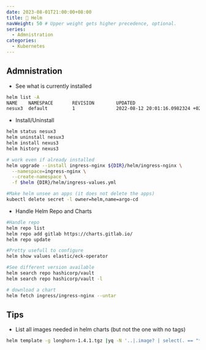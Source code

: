 ```yaml
---
date: 2023-08-01T21:00:00+08:00
title: 🎡 Helm
navWeight: 50 # Upper weight gets higher precedence, optional.
series:
  - Admnistration
categories:
  - Kubernetes
---
```


## Admnistration

* See what is currently installed

```bash
helm list -A
NAME    NAMESPACE       REVISION        UPDATED                                 STATUS          CHART           APP VERSION
nesux3  default         1               2022-08-12 20:01:16.0982324 +0200 CEST  deployed        nexus3-1.0.6    3.37.3
```

* Install/Uninstall
```bash
helm status nesux3
helm uninstall nesux3
helm install nexus3 
helm history nexus3

# work even if already installed
helm upgrade --install ingress-nginx ${DIR}/helm/ingress-nginx \
  --namespace=ingress-nginx \
  --create-namespace \
  -f $helm {DIR}/helm/ingress-values.yml

#Make helm unsee an apps (it does not delete the apps) 
kubectl delete secret -l owner=helm,name=argo-cd
```

* Handle Helm Repo and Charts
```bash
#Handle repo 
helm repo list
helm repo add gitlab https://charts.gitlab.io/
helm repo update

#Pretty usefull to configure
helm show values elastic/eck-operator

#See different version available
helm search repo hashicorp/vault
helm search repo hashicorp/vault -l

# download a chart
helm fetch ingress/ingress-nginx --untar 
```


## Tips 

* List all images needed in helm charts (but not the one with no tags)
```bash
helm template -g longhorn-1.4.1.tgz |yq -N '..|.image? | select(. == "*" and . != null)'|sort|uniq|grep ":"|egrep -v '*:[[:blank:]]' || echo ""
```